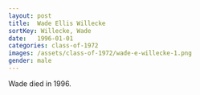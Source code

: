```yaml
---
layout: post
title:  Wade Ellis Willecke
sortKey: Willecke, Wade
date:   1996-01-01
categories: class-of-1972
images: /assets/class-of-1972/wade-e-willecke-1.png
gender: male
---
```

Wade died in 1996.
